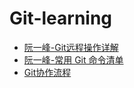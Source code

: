 # Git-learning
- [阮一峰-Git远程操作详解](http://www.ruanyifeng.com/blog/2014/06/git_remote.html)  
- [阮一峰-常用 Git 命令清单](http://www.ruanyifeng.com/blog/2015/12/git-cheat-sheet.html)  
- [Git协作流程](http://kb.cnblogs.com/page/535581/)  
